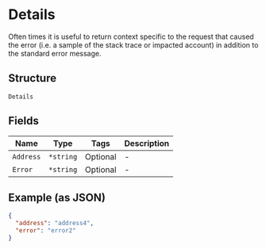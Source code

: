 # Details

Often times it is useful to return context specific to the request that caused the error (i.e. a sample of the stack trace or impacted account) in addition to the standard error message.

## Structure

`Details`

## Fields

| Name      | Type      | Tags     | Description |
| --------- | --------- | -------- | ----------- |
| `Address` | `*string` | Optional | -           |
| `Error`   | `*string` | Optional | -           |

## Example (as JSON)

```json
{
  "address": "address4",
  "error": "error2"
}
```

